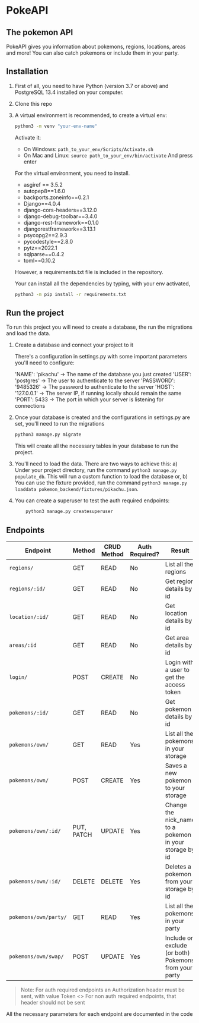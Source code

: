 # PokeAPI
## The pokemon API

 PokeAPI gives you information about pokemons, regions, locations, areas and more!
 You can also catch pokemons or include them in your party.




## Installation

1) First of all, you need to have Python (version 3.7 or above) and PostgreSQL 13.4 installed on your computer.

2) Clone this repo
3) A virtual environment is recommended, to create a virtual env:

    ```sh
    python3 -m venv "your-env-name"
    ```
    Activate it:
    - On Windows: ```path_to_your_env/Scripts/Activate.sh```
    - On Mac and Linux: ```source path_to_your_env/bin/activate```
And press enter

    For the virtual environment, you need to install.
    - asgiref == 3.5.2
    - autopep8==1.6.0
    - backports.zoneinfo==0.2.1
    - Django==4.0.4
    - django-cors-headers==3.12.0
    - django-debug-toolbar==3.4.0
    - django-rest-framework==0.1.0
    - djangorestframework==3.13.1
    - psycopg2==2.9.3
    - pycodestyle==2.8.0
    - pytz==2022.1
    - sqlparse==0.4.2
    - toml==0.10.2

    However, a requirements.txt file is included in the repository.

    Your can install all the dependencies by typing, with your env activated,
    
    ```sh
    python3 -m pip install -r requirements.txt
    ```
## Run the project

To run this project you will need to create a database, the run the migrations and load the data.

1) Create a database and connect your project to it

    There's a configuration in settings.py with some important parameters you'll need to configure:
    
    'NAME': 'pikachu' -> The name of the database you just created
    'USER': 'postgres' -> The user to authenticate to the server
    'PASSWORD': '9485326' -> The password to authenticate to the server
    'HOST': '127.0.0.1' -> The server IP, if running locally should remain the same
    'PORT': 5433 -> The port in which your server is listening for connections
 
 2) Once your database is created and the configurations in settings.py are set, you'll need to run the migrations
    ```sh
    python3 manage.py migrate
    ```
    This will create all the necessary tables in your database to run the project.

3) You'll need to load the data. There are two ways to achieve this:
    a) Under your project directory, run the command ```python3 manage.py populate_db```. This will run a custom function to load the database or,
    b) You can use the fixture provided, run the command ```python3 manage.py loaddata pokemon_backend/fixtures/pikachu.json```.

4) You can create a superuser to test the auth required endpoints:
    ```sh
        python3 manage.py createsuperuser
    ```

## Endpoints

Endpoint | Method | CRUD Method | Auth Required? | Result
-- | -- |-- | -- | -- 
`regions/` | GET | READ | No | List all the regions
`regions/:id/` | GET | READ | No | Get region details by id
`location/:id/` | GET | READ | No | Get location details by id
`areas/:id` | GET | READ | No | Get area details by id
`login/` | POST | CREATE | No| Login with a user to get the access token
`pokemons/:id/` | GET | READ | No | Get pokemon details by id 
`pokemons/own/` | GET | READ | Yes | List all the pokemons in your storage
`pokemons/own/` | POST | CREATE | Yes | Saves a new pokemon to your storage
`pokemons/own/:id/` | PUT, PATCH | UPDATE |Yes  | Change the nick_name to a pokemon in your storage by id
`pokemons/own/:id/` | DELETE | DELETE | Yes | Deletes a pokemon from your storage by id
`pokemons/own/party/` | GET | READ | Yes | List all the pokemons in your party
`pokemons/own/swap/` | POST | UPDATE | Yes | Include or exclude (or both) Pokemons from your party

> Note: For auth required endpoints an Authorization header must be sent, with value Token <<token>>
> For non auth required endpoints, that header should not be sent

All the necessary parameters for each endpoint are documented in the code

